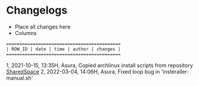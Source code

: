 # Changelogs

- Place all changes here
- Columns
```
===========================================
| ROW_ID | date | time | author | changes |
===========================================
```
1, 2021-10-15, 13:35H, Asura, Copied archlinux install scripts from repository [SharedSpace](https://github.com/Thanatisia/SharedSpace)
2, 2022-03-04, 14:06H, Asura, Fixed loop bug in 'insteraller-manual.sh'
